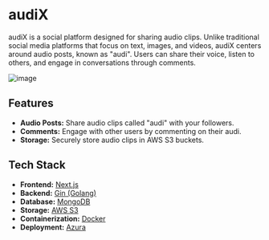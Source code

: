 # audiX

audiX is a social platform designed for sharing audio clips. Unlike traditional social media platforms that focus on text, images, and videos, audiX centers around audio posts, known as "audi". Users can share their voice, listen to others, and engage in conversations through comments.

![image](https://go-file.s3.eu-north-1.amazonaws.com/Screenshot%20from%202024-07-21%2021-55-00.png?response-content-disposition=inline&X-Amz-Security-Token=IQoJb3JpZ2luX2VjEIj%2F%2F%2F%2F%2F%2F%2F%2F%2F%2FwEaCmV1LW5vcnRoLTEiRzBFAiA2W48zeLUtHCS6dWMmkzOze2Cqt2SyiDu7w%2FxzV1ooxwIhAO1lUY9Q9f99rpBUZAFfP3aSmgRtl5YQVXCRlGjgoyMNKuQCCGEQABoMNzMwMzM1NDc3MTU4Igw3Dv%2B%2F9IGwzkYWfzoqwQKvi1DQwdfZFhgFhUlLQTa83Ns9Jejyu%2FUnPnjMg2nyKuty6CBJKDtRD4Ho0kiggoPzXEeoMhXlzRTHda%2BmJjKlBtSfvKS%2BxAdpluWrPRSHzPHfoeDIbeONDboAw95%2ButzeD1t25yixmrr5s5qCYiGWmP8PSGWbJDNg7cGiT2BRCjoDjTeARjGA%2FxdYyl3%2B%2Ffz9eHynRjnlvP0TlFULIgrS75yt6EaEyXByp46J3ltdlgKblMUFls1mH6zfvxqzLgKAwGhU69X1ONmTPP9LyKq2duBowvJX1ULFfGjOC3qprW6osYMZF04Ci06jVA72Zf5AsLZpAeGWAtna25nKJVKwx7c%2F1xVGbF2dS79VrG%2FUtrUCf4EAeHt5UpKi%2FnumgIAOToUvyqudltVKfgXmEaOQdO%2BJM6xhnMzuL92laPRxyYsw2uH0tAY6swLjiyQtJXaOHUrUdiDaQ%2F1Nrk2ajpKkeVnuspYZRnrI%2FKZXmdneqFebYBmn1nvPldJm7RX0R3pbq%2BGdxsFIGS27TMBv6sAXfb9H5LH5pEd2zXc%2BOr%2BL2Y5MIr3AOQvUROA1ZLV5HSq2w%2BknDZS7cRWKHmXdrXDMkDpTewg3g4%2B1I2OdQXtmbUH5ScdCkPbcnJTLqLyQEGB9PMKDS8zH%2BFT784mftj4ffbStdh%2B%2FrZT78Id3p%2FSiMpZiOMpeM5N5oGGoPzJndEGOrDGdgr4uTgg7dttboRINdqrcFKUp504t4ewWpOLcMO5kr4SPoEDdxLAH0rJiSf2tRki1CLCpBJWWCSlzHKJahaZnOTradEisDLRUcZaQ8pWeXAWORw%2BTg0LyRyjOBrMkkqdndTLpZMAh9OlY&X-Amz-Algorithm=AWS4-HMAC-SHA256&X-Amz-Date=20240721T162648Z&X-Amz-SignedHeaders=host&X-Amz-Expires=300&X-Amz-Credential=ASIA2UC3C7WTCNIU7TK3%2F20240721%2Feu-north-1%2Fs3%2Faws4_request&X-Amz-Signature=a11af096270b940644a9d852100e7c300715ec02dc142aaf1d03e3b549945eaf)

## Features

- **Audio Posts:** Share audio clips called "audi" with your followers.
- **Comments:** Engage with other users by commenting on their audi.
- **Storage:** Securely store audio clips in AWS S3 buckets.

## Tech Stack

- **Frontend:** [Next.js](https://nextjs.org/)
- **Backend:** [Gin (Golang)](https://gin-gonic.com/)
- **Database:** [MongoDB](https://www.mongodb.com/)
- **Storage:** [AWS S3](https://aws.amazon.com/s3/)
- **Containerization:** [Docker](https://www.docker.com/)
- **Deployment:** [Azura](https://azura.run/)
